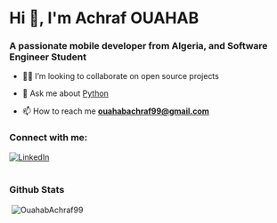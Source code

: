 <h1>Hi 👋, I'm Achraf OUAHAB</h1>
<h3>A passionate mobile developer from Algeria, and Software Engineer Student</h3>

- 🧑‍💻 I’m looking to collaborate on open source projects

- 💬 Ask me about [Python](https://www.python.org/) 

- 📫 How to reach me **ouahabachraf99@gmail.com**

<h3 align="left">Connect with me:</h3>
<a href="https://www.linkedin.com/in/achraf-ouahab-249521152/" target="_blank"><img src="https://img.shields.io/badge/LinkedIn-%230077B5.svg?&style=flat-square&logo=linkedin&logoColor=white" alt="LinkedIn"></a>
<br><br>

### Github Stats

<p>&nbsp;<img align="center" src="https://github-readme-stats.vercel.app/api?username=OuahabAchraf99&show_icons=true&locale=en" alt="OuahabAchraf99" /></p>

